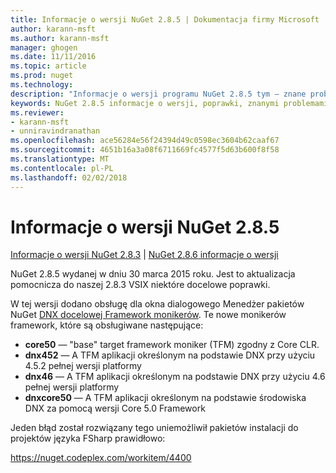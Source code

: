 ```yaml
---
title: Informacje o wersji NuGet 2.8.5 | Dokumentacja firmy Microsoft
author: karann-msft
ms.author: karann-msft
manager: ghogen
ms.date: 11/11/2016
ms.topic: article
ms.prod: nuget
ms.technology: 
description: "Informacje o wersji programu NuGet 2.8.5 tym — znane problemy, poprawki, dodatkowe funkcje i dcr."
keywords: NuGet 2.8.5 informacje o wersji, poprawki, znanymi problemami, nowe funkcje, dcr
ms.reviewer:
- karann-msft
- unniravindranathan
ms.openlocfilehash: ace56284e56f24394d49c0598ec3604b62caaf67
ms.sourcegitcommit: 4651b16a3a08f6711669fc4577f5d63b600f8f58
ms.translationtype: MT
ms.contentlocale: pl-PL
ms.lasthandoff: 02/02/2018
---
```

# <a name="nuget-285-release-notes"></a>Informacje o wersji NuGet 2.8.5

[Informacje o wersji NuGet 2.8.3](../release-notes/nuget-2.8.3.md) | [NuGet 2.8.6 informacje o wersji](../release-notes/nuget-2.8.6.md)

NuGet 2.8.5 wydanej w dniu 30 marca 2015 roku. Jest to aktualizacja pomocnicza do naszej 2.8.3 VSIX niektóre docelowe poprawki.

W tej wersji dodano obsługę dla okna dialogowego Menedżer pakietów NuGet [DNX docelowej Framework monikerów](https://github.com/aspnet/dnx).  Te nowe monikerów framework, które są obsługiwane następujące:

* **core50** — "base" target framework moniker (TFM) zgodny z Core CLR.
* **dnx452** — A TFM aplikacji określonym na podstawie DNX przy użyciu 4.5.2 pełnej wersji platformy
* **dnx46** — A TFM aplikacji określonym na podstawie DNX przy użyciu 4.6 pełnej wersji platformy
* **dnxcore50** — A TFM aplikacji określonym na podstawie środowiska DNX za pomocą wersji Core 5.0 Framework

Jeden błąd został rozwiązany tego uniemożliwił pakietów instalacji do projektów języka FSharp prawidłowo:

https://nuget.codeplex.com/workitem/4400